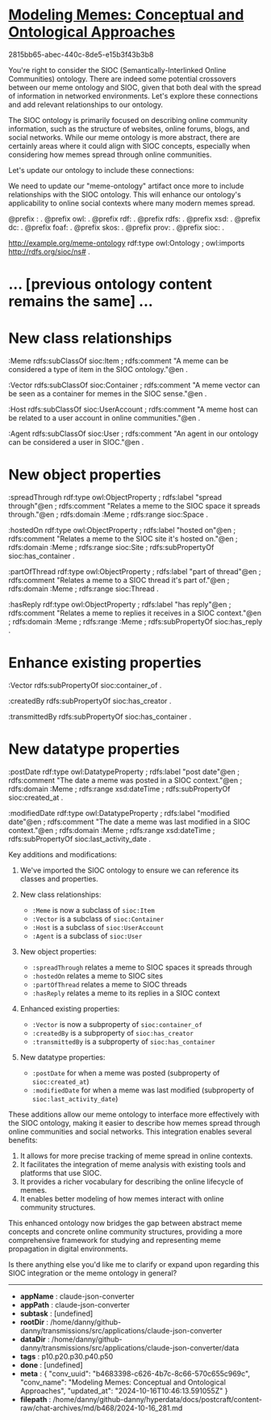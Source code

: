 # [Modeling Memes: Conceptual and Ontological Approaches](https://claude.ai/chat/b4683398-c626-4b7c-8c66-570c655c969c)

2815bb65-abec-440c-8de5-e15b3f43b3b8

 You're right to consider the SIOC (Semantically-Interlinked Online Communities) ontology. There are indeed some potential crossovers between our meme ontology and SIOC, given that both deal with the spread of information in networked environments. Let's explore these connections and add relevant relationships to our ontology.

The SIOC ontology is primarily focused on describing online community information, such as the structure of websites, online forums, blogs, and social networks. While our meme ontology is more abstract, there are certainly areas where it could align with SIOC concepts, especially when considering how memes spread through online communities.

Let's update our ontology to include these connections:

<antThinking>We need to update our "meme-ontology" artifact once more to include relationships with the SIOC ontology. This will enhance our ontology's applicability to online social contexts where many modern memes spread.</antThinking>

<antArtifact identifier="meme-ontology" type="application/vnd.ant.code" language="turtle" title="Meme Ontology with SIOC Integration">
@prefix : <http://example.org/meme-ontology#> .
@prefix owl: <http://www.w3.org/2002/07/owl#> .
@prefix rdf: <http://www.w3.org/1999/02/22-rdf-syntax-ns#> .
@prefix rdfs: <http://www.w3.org/2000/01/rdf-schema#> .
@prefix xsd: <http://www.w3.org/2001/XMLSchema#> .
@prefix dc: <http://purl.org/dc/elements/1.1/> .
@prefix foaf: <http://xmlns.com/foaf/0.1/> .
@prefix skos: <http://www.w3.org/2004/02/skos/core#> .
@prefix prov: <http://www.w3.org/ns/prov#> .
@prefix sioc: <http://rdfs.org/sioc/ns#> .

<http://example.org/meme-ontology> rdf:type owl:Ontology ;
    owl:imports <http://rdfs.org/sioc/ns#> .

# ... [previous ontology content remains the same] ...

# New class relationships
:Meme rdfs:subClassOf sioc:Item ;
    rdfs:comment "A meme can be considered a type of item in the SIOC ontology."@en .

:Vector rdfs:subClassOf sioc:Container ;
    rdfs:comment "A meme vector can be seen as a container for memes in the SIOC sense."@en .

:Host rdfs:subClassOf sioc:UserAccount ;
    rdfs:comment "A meme host can be related to a user account in online communities."@en .

:Agent rdfs:subClassOf sioc:User ;
    rdfs:comment "An agent in our ontology can be considered a user in SIOC."@en .

# New object properties
:spreadThrough rdf:type owl:ObjectProperty ;
    rdfs:label "spread through"@en ;
    rdfs:comment "Relates a meme to the SIOC space it spreads through."@en ;
    rdfs:domain :Meme ;
    rdfs:range sioc:Space .

:hostedOn rdf:type owl:ObjectProperty ;
    rdfs:label "hosted on"@en ;
    rdfs:comment "Relates a meme to the SIOC site it's hosted on."@en ;
    rdfs:domain :Meme ;
    rdfs:range sioc:Site ;
    rdfs:subPropertyOf sioc:has_container .

:partOfThread rdf:type owl:ObjectProperty ;
    rdfs:label "part of thread"@en ;
    rdfs:comment "Relates a meme to a SIOC thread it's part of."@en ;
    rdfs:domain :Meme ;
    rdfs:range sioc:Thread .

:hasReply rdf:type owl:ObjectProperty ;
    rdfs:label "has reply"@en ;
    rdfs:comment "Relates a meme to replies it receives in a SIOC context."@en ;
    rdfs:domain :Meme ;
    rdfs:range :Meme ;
    rdfs:subPropertyOf sioc:has_reply .

# Enhance existing properties
:Vector rdfs:subPropertyOf sioc:container_of .

:createdBy rdfs:subPropertyOf sioc:has_creator .

:transmittedBy rdfs:subPropertyOf sioc:has_container .

# New datatype properties
:postDate rdf:type owl:DatatypeProperty ;
    rdfs:label "post date"@en ;
    rdfs:comment "The date a meme was posted in a SIOC context."@en ;
    rdfs:domain :Meme ;
    rdfs:range xsd:dateTime ;
    rdfs:subPropertyOf sioc:created_at .

:modifiedDate rdf:type owl:DatatypeProperty ;
    rdfs:label "modified date"@en ;
    rdfs:comment "The date a meme was last modified in a SIOC context."@en ;
    rdfs:domain :Meme ;
    rdfs:range xsd:dateTime ;
    rdfs:subPropertyOf sioc:last_activity_date .

</antArtifact>

Key additions and modifications:

1. We've imported the SIOC ontology to ensure we can reference its classes and properties.

2. New class relationships:
   - `:Meme` is now a subclass of `sioc:Item`
   - `:Vector` is a subclass of `sioc:Container`
   - `:Host` is a subclass of `sioc:UserAccount`
   - `:Agent` is a subclass of `sioc:User`

3. New object properties:
   - `:spreadThrough` relates a meme to SIOC spaces it spreads through
   - `:hostedOn` relates a meme to SIOC sites
   - `:partOfThread` relates a meme to SIOC threads
   - `:hasReply` relates a meme to its replies in a SIOC context

4. Enhanced existing properties:
   - `:Vector` is now a subproperty of `sioc:container_of`
   - `:createdBy` is a subproperty of `sioc:has_creator`
   - `:transmittedBy` is a subproperty of `sioc:has_container`

5. New datatype properties:
   - `:postDate` for when a meme was posted (subproperty of `sioc:created_at`)
   - `:modifiedDate` for when a meme was last modified (subproperty of `sioc:last_activity_date`)

These additions allow our meme ontology to interface more effectively with the SIOC ontology, making it easier to describe how memes spread through online communities and social networks. This integration enables several benefits:

1. It allows for more precise tracking of meme spread in online contexts.
2. It facilitates the integration of meme analysis with existing tools and platforms that use SIOC.
3. It provides a richer vocabulary for describing the online lifecycle of memes.
4. It enables better modeling of how memes interact with online community structures.

This enhanced ontology now bridges the gap between abstract meme concepts and concrete online community structures, providing a more comprehensive framework for studying and representing meme propagation in digital environments.

Is there anything else you'd like me to clarify or expand upon regarding this SIOC integration or the meme ontology in general?

---

* **appName** : claude-json-converter
* **appPath** : claude-json-converter
* **subtask** : [undefined]
* **rootDir** : /home/danny/github-danny/transmissions/src/applications/claude-json-converter
* **dataDir** : /home/danny/github-danny/transmissions/src/applications/claude-json-converter/data
* **tags** : p10.p20.p30.p40.p50
* **done** : [undefined]
* **meta** : {
  "conv_uuid": "b4683398-c626-4b7c-8c66-570c655c969c",
  "conv_name": "Modeling Memes: Conceptual and Ontological Approaches",
  "updated_at": "2024-10-16T10:46:13.591055Z"
}
* **filepath** : /home/danny/github-danny/hyperdata/docs/postcraft/content-raw/chat-archives/md/b468/2024-10-16_281.md